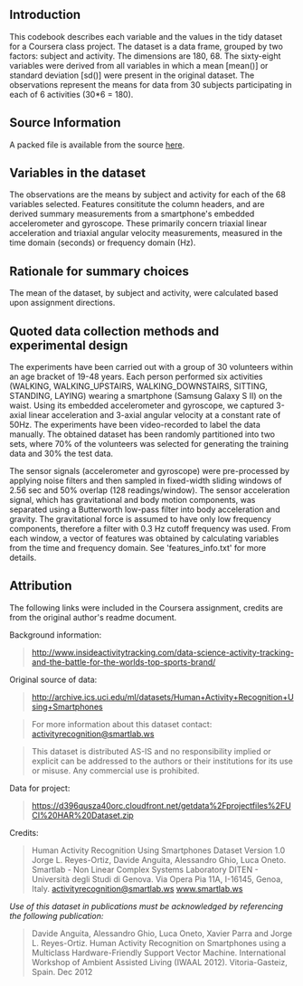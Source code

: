 Introduction
------------

This codebook describes each variable and the values in the tidy dataset for a Coursera class project. The dataset is a data frame, grouped by two factors: subject and activity. The dimensions are 180, 68. The sixty-eight variables were derived from all variables in which a mean \[mean()\] or standard deviation \[sd()\] were present in the original dataset. The observations represent the means for data from 30 subjects participating in each of 6 activities (30\*6 = 180).

Source Information
------------------

A packed file is available from the source [here](http://archive.ics.uci.edu/ml/datasets/Human+Activity+Recognition+Using+Smartphones).

Variables in the dataset
------------------------

The observations are the means by subject and activity for each of the 68 variables selected. Features consititute the column headers, and are derived summary measurements from a smartphone's embedded accelerometer and gyroscope. These primarily concern triaxial linear acceleration and triaxial angular velocity measurements, measured in the time domain (seconds) or frequency domain (Hz).

Rationale for summary choices
-----------------------------

The mean of the dataset, by subject and activity, were calculated based upon assignment directions.

Quoted data collection methods and experimental design
------------------------------------------------------

The experiments have been carried out with a group of 30 volunteers within an age bracket of 19-48 years. Each person performed six activities (WALKING, WALKING\_UPSTAIRS, WALKING\_DOWNSTAIRS, SITTING, STANDING, LAYING) wearing a smartphone (Samsung Galaxy S II) on the waist. Using its embedded accelerometer and gyroscope, we captured 3-axial linear acceleration and 3-axial angular velocity at a constant rate of 50Hz. The experiments have been video-recorded to label the data manually. The obtained dataset has been randomly partitioned into two sets, where 70% of the volunteers was selected for generating the training data and 30% the test data.

The sensor signals (accelerometer and gyroscope) were pre-processed by applying noise filters and then sampled in fixed-width sliding windows of 2.56 sec and 50% overlap (128 readings/window). The sensor acceleration signal, which has gravitational and body motion components, was separated using a Butterworth low-pass filter into body acceleration and gravity. The gravitational force is assumed to have only low frequency components, therefore a filter with 0.3 Hz cutoff frequency was used. From each window, a vector of features was obtained by calculating variables from the time and frequency domain. See 'features\_info.txt' for more details.

Attribution
-----------

The following links were included in the Coursera assignment, credits are from the original author's readme document.

Background information:

> <http://www.insideactivitytracking.com/data-science-activity-tracking-and-the-battle-for-the-worlds-top-sports-brand/>

Original source of data:

> <http://archive.ics.uci.edu/ml/datasets/Human+Activity+Recognition+Using+Smartphones>

> For more information about this dataset contact: <activityrecognition@smartlab.ws>

> This dataset is distributed AS-IS and no responsibility implied or explicit can be addressed to the authors or their institutions for its use or misuse. Any commercial use is prohibited.

Data for project:

> <https://d396qusza40orc.cloudfront.net/getdata%2Fprojectfiles%2FUCI%20HAR%20Dataset.zip>

Credits:

> Human Activity Recognition Using Smartphones Dataset Version 1.0 Jorge L. Reyes-Ortiz, Davide Anguita, Alessandro Ghio, Luca Oneto. Smartlab - Non Linear Complex Systems Laboratory DITEN - Università degli Studi di Genova. Via Opera Pia 11A, I-16145, Genoa, Italy. <activityrecognition@smartlab.ws> www.smartlab.ws

*Use of this dataset in publications must be acknowledged by referencing the following publication:*

> Davide Anguita, Alessandro Ghio, Luca Oneto, Xavier Parra and Jorge L. Reyes-Ortiz. Human Activity Recognition on Smartphones using a Multiclass Hardware-Friendly Support Vector Machine. International Workshop of Ambient Assisted Living (IWAAL 2012). Vitoria-Gasteiz, Spain. Dec 2012
